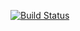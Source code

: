 [![Build Status](https://travis-ci.org/razmoret/c_data_structure.svg?branch=feature)](https://travis-ci.org/razmoret/c_data_structure)
